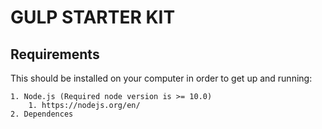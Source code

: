 # GULP STARTER KIT

## Requirements

This should be installed on your computer in order to get up and running:

    1. Node.js (Required node version is >= 10.0)
        1. https://nodejs.org/en/
    2. Dependences
